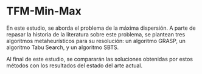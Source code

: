 # TFM-Min-Max

En este estudio, se aborda el problema de la máxima dispersión. A parte de repasar la historia de la literatura sobre este problema, se plantean tres algoritmos metaheurísticos para su resolución: un algoritmo GRASP, un algoritmo Tabu Search, y un algoritmo SBTS.

Al final de este estudio, se compararán las soluciones obtenidas por estos métodos con los resultados del estado del arte actual.
